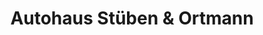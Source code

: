 ---
title: "Autohaus Stüben & Ortmann"
url: /anklam/autohaus-stueben-und-ortmann/
shop: Autowerkstatt
---